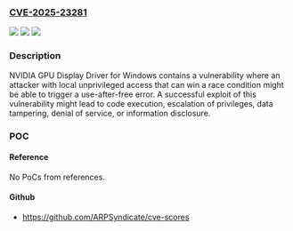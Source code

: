 ### [CVE-2025-23281](https://cve.mitre.org/cgi-bin/cvename.cgi?name=CVE-2025-23281)
![](https://img.shields.io/static/v1?label=Product&message=GPU%20Display%20Drivers&color=blue)
![](https://img.shields.io/static/v1?label=Version&message=R535%2C%20R570%2C%20R575%20&color=brightgreen)
![](https://img.shields.io/static/v1?label=Vulnerability&message=CWE-416%20Use%20After%20Free&color=brightgreen)

### Description

NVIDIA GPU Display Driver for Windows contains a vulnerability where an attacker with local unprivileged access that can win a race condition might be able to trigger a use-after-free error. A successful exploit of this vulnerability might lead to code execution, escalation of privileges, data tampering, denial of service, or information disclosure.

### POC

#### Reference
No PoCs from references.

#### Github
- https://github.com/ARPSyndicate/cve-scores

